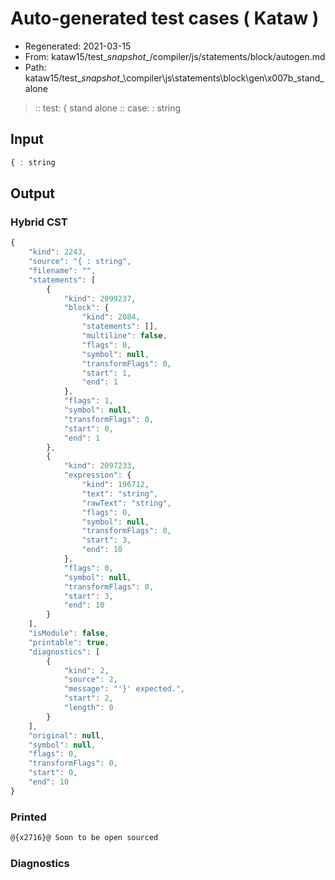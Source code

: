 # Auto-generated test cases ( Kataw )
- Regenerated: 2021-03-15
- From: kataw15/test\__snapshot__/compiler/js/statements/block/autogen.md
- Path: kataw15/test\__snapshot__\compiler\js\statements\block\gen\x007b_stand_alone
> :: test: { stand alone
> :: case: : string
## Input

`````js
{ : string
`````

## Output

### Hybrid CST

```javascript
{
    "kind": 2243,
    "source": "{ : string",
    "filename": "",
    "statements": [
        {
            "kind": 2099237,
            "block": {
                "kind": 2084,
                "statements": [],
                "multiline": false,
                "flags": 0,
                "symbol": null,
                "transformFlags": 0,
                "start": 1,
                "end": 1
            },
            "flags": 1,
            "symbol": null,
            "transformFlags": 0,
            "start": 0,
            "end": 1
        },
        {
            "kind": 2097233,
            "expression": {
                "kind": 196712,
                "text": "string",
                "rawText": "string",
                "flags": 0,
                "symbol": null,
                "transformFlags": 0,
                "start": 3,
                "end": 10
            },
            "flags": 0,
            "symbol": null,
            "transformFlags": 0,
            "start": 3,
            "end": 10
        }
    ],
    "isModule": false,
    "printable": true,
    "diagnostics": [
        {
            "kind": 2,
            "source": 2,
            "message": "'}' expected.",
            "start": 2,
            "length": 0
        }
    ],
    "original": null,
    "symbol": null,
    "flags": 0,
    "transformFlags": 0,
    "start": 0,
    "end": 10
}
```

### Printed

```javascript
@{x2716}@ Soon to be open sourced
```

### Diagnostics

```javascript

```

